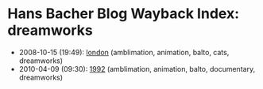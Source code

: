 # Hans Bacher Blog Wayback Index: dreamworks

* 2008-10-15 (19:49): [london](https://web.archive.org/web/https://one1more2time3.wordpress.com/2008/10/15/london/) (amblimation, animation, balto, cats, dreamworks)
* 2010-04-09 (09:30): [1992](https://web.archive.org/web/https://one1more2time3.wordpress.com/2010/04/09/1992/) (amblimation, animation, balto, documentary, dreamworks)
